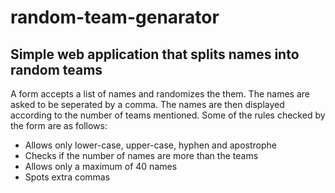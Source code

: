 # random-team-genarator
Simple web application that splits names into random teams
---
A form accepts a list of names and randomizes the them. The names are asked to be seperated by a comma. The names are then displayed according to the number of teams mentioned. Some of the rules checked by the form are as follows:  
* Allows only lower-case, upper-case, hyphen and apostrophe
* Checks if the number of names are more than the teams
* Allows only a maximum of 40 names
* Spots extra commas
